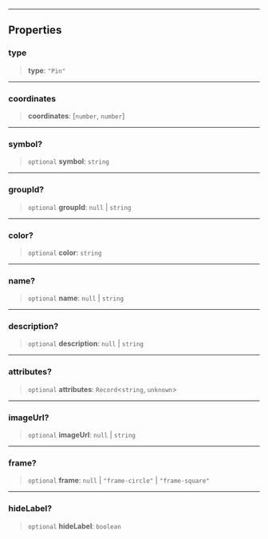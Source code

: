***

## Properties

### type

> **type**: `"Pin"`

***

### coordinates

> **coordinates**: \[`number`, `number`]

***

### symbol?

> `optional` **symbol**: `string`

***

### groupId?

> `optional` **groupId**: `null` | `string`

***

### color?

> `optional` **color**: `string`

***

### name?

> `optional` **name**: `null` | `string`

***

### description?

> `optional` **description**: `null` | `string`

***

### attributes?

> `optional` **attributes**: `Record`\<`string`, `unknown`>

***

### imageUrl?

> `optional` **imageUrl**: `null` | `string`

***

### frame?

> `optional` **frame**: `null` | `"frame-circle"` | `"frame-square"`

***

### hideLabel?

> `optional` **hideLabel**: `boolean`
